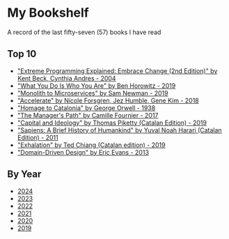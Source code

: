 # My Bookshelf

A record of the last fifty-seven (57) books I have read

## Top 10
- ["Extreme Programming Explained: Embrace Change (2nd Edition)" by Kent Beck, Cynthia Andres - 2004]
- ["What You Do Is Who You Are" by Ben Horowitz - 2019]
- ["Monolith to Microservices" by Sam Newman - 2019]
- ["Accelerate" by Nicole Forsgren, Jez Humble, Gene Kim - 2018]
- ["Homage to Catalonia" by George Orwell - 1938]
- ["The Manager's Path" by Camille Fournier - 2017]
- ["Capital and Ideology" by Thomas Piketty (Catalan Edition) - 2019]
- ["Sapiens: A Brief History of Humankind" by Yuval Noah Harari (Catalan Edition) - 2011]
- ["Exhalation" by Ted Chiang (Catalan edition) - 2019]
- ["Domain-Driven Design" by Eric Evans - 2013]

## By Year
- [2024]
- [2023]
- [2022]
- [2021]
- [2020]
- [2019]

[2024]: https://github.com/rjar2020/book-club/blob/main/2024/readme.md
[2023]: https://github.com/rjar2020/book-club/blob/main/2023/readme.md
[2022]: https://github.com/rjar2020/book-club/blob/main/2022/readme.md
[2021]: https://github.com/rjar2020/book-club/blob/main/2021/readme.md
[2020]: https://github.com/rjar2020/book-club/blob/main/2020/readme.md
[2019]: https://github.com/rjar2020/book-club/blob/main/2019/readme.md
["Accelerate" by Nicole Forsgren, Jez Humble, Gene Kim - 2018]:https://books.google.es/books/about/Accelerate.html?id=85XHAQAACAAJ&redir_esc=y
["The Manager's Path" by Camille Fournier - 2017]:https://www.oreilly.com/library/view/the-managers-path/9781491973882/
["Domain-Driven Design" by Eric Evans - 2013]:https://www.oreilly.com/library/view/domain-driven-design-tackling/0321125215/
["Homage to Catalonia" by George Orwell - 1938]:https://g.co/kgs/3FrZ4D
["Extreme Programming Explained: Embrace Change (2nd Edition)" by Kent Beck, Cynthia Andres - 2004]:https://g.co/kgs/xQCe1p
["Capital and Ideology" by Thomas Piketty (Catalan Edition) - 2019]:https://g.co/kgs/Mg5afw
["Sapiens: A Brief History of Humankind" by Yuval Noah Harari (Catalan Edition) - 2011]:https://g.co/kgs/YGWdCF
["Exhalation" by Ted Chiang (Catalan edition) - 2019]:https://www.goodreads.com/en/book/show/41160292-exhalation
["Monolith to Microservices" by Sam Newman - 2019]:https://g.co/kgs/WAB9Fe
["What You Do Is Who You Are" by Ben Horowitz - 2019]:https://g.co/kgs/1iUgw6
